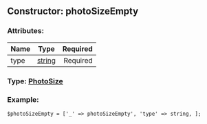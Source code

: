 ## Constructor: photoSizeEmpty  

### Attributes:

| Name     |    Type       | Required |
|----------|:-------------:|---------:|
|type|[string](../types/string.md) | Required|


### Type: [PhotoSize](../types/PhotoSize.md)

### Example:


```
$photoSizeEmpty = ['_' => photoSizeEmpty', 'type' => string, ];
```